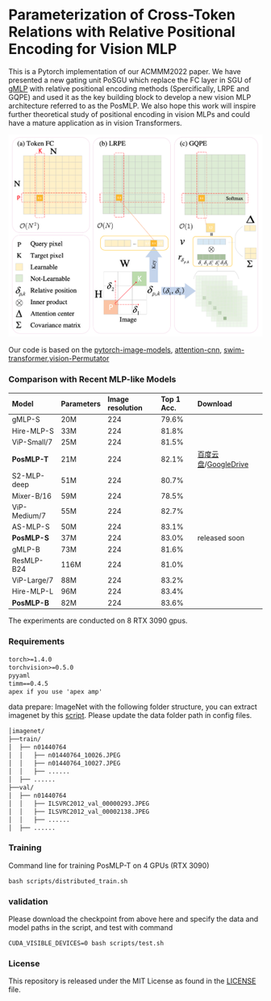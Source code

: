 # Parameterization of Cross-Token Relations with Relative Positional Encoding for Vision MLP

This is a Pytorch implementation of our ACMMM2022 paper. We have presented a new gating unit PoSGU 
which  replace the FC layer in SGU of [gMLP](https://proceedings.neurips.cc/paper/2021/hash/4cc05b35c2f937c5bd9e7d41d3686fff-Abstract.html) with relative positional encoding methods (Spercifically, LRPE and GQPE) and used it
as the key building block to develop a new vision MLP architecture
referred to as the PosMLP. We also hope this work will inspire further theoretical study of positional encoding
in vision MLPs and could have a mature application as in vision
Transformers.

![](three-method.png)

Our code is based on the [pytorch-image-models](https://github.com/rwightman/pytorch-image-models), [attention-cnn](https://github.com/epfml/attention-cnn), [swim-transformer](https://github.com/microsoft/Swin-Transformer),[vision-Permutator](https://github.com/Andrew-Qibin/VisionPermutator)

### Comparison with Recent MLP-like Models
| Model        | Parameters | Image resolution | Top 1 Acc. | Download |
| :----------- | :--------- | :--------------- | :--------- | :------- |
| gMLP-S       | 20M        | 224              | 79.6%      |          |
| Hire-MLP-S   | 33M        | 224              | 81.8%      |          |
| ViP-Small/7  | 25M        | 224              | 81.5%      |          |
| **PosMLP-T** | 21M        | 224              | 82.1%      |[百度云盘](https://pan.baidu.com/s/1x611r3q1mWO3kv1F0OGhqg?pwd=8781)/[GoogleDrive](https://drive.google.com/file/d/1wl0JzFqmdbhRAp2WEgl0dVFW5jnoS6bM/view?usp=share_link)|
| S2-MLP-deep  | 51M        | 224              | 80.7%      |          |
| Mixer-B/16   | 59M        | 224              | 78.5%      |          |
| ViP-Medium/7 | 55M        | 224              | 82.7%      |          |
| AS-MLP-S     | 50M        | 224              | 83.1%      |          |
| **PosMLP-S** | 37M        | 224              | 83.0%      |released soon|
| gMLP-B       | 73M        | 224              | 81.6%      |          |
| ResMLP-B24   | 116M       | 224              | 81.0%      |          |
| ViP-Large/7  | 88M        | 224              | 83.2%      |          |
| Hire-MLP-L   | 96M        | 224              | 83.4%      |          |
| **PosMLP-B** | 82M        | 224              | 83.6%      |          |


The experiments are conducted on 8 RTX 3090 gpus.
### Requirements

```
torch>=1.4.0
torchvision>=0.5.0
pyyaml
timm==0.4.5
apex if you use 'apex amp'
```

data prepare: ImageNet with the following folder structure, you can extract imagenet by this [script](https://gist.github.com/BIGBALLON/8a71d225eff18d88e469e6ea9b39cef4). Please update the data folder path in config files.

```
│imagenet/
├──train/
│  ├── n01440764
│  │   ├── n01440764_10026.JPEG
│  │   ├── n01440764_10027.JPEG
│  │   ├── ......
│  ├── ......
├──val/
│  ├── n01440764
│  │   ├── ILSVRC2012_val_00000293.JPEG
│  │   ├── ILSVRC2012_val_00002138.JPEG
│  │   ├── ......
│  ├── ......
```

<!-- ### Validation
Replace DATA_DIR with your imagenet validation set path and MODEL_DIR with the checkpoint path
```
CUDA_VISIBLE_DEVICES=0 bash eval.sh /path/to/imagenet/val /path/to/checkpoint
``` -->

### Training

Command line for training PosMLP-T on 4 GPUs (RTX 3090)
```
bash scripts/distributed_train.sh
```
### validation

Please download the checkpoint from above here and specify the data and model paths in the script, and test with command
```
CUDA_VISIBLE_DEVICES=0 bash scripts/test.sh
```


<!-- ### Reference
You may want to cite:
```
@misc{hou2021vision,
    title={Vision Permutator: A Permutable MLP-Like Architecture for Visual Recognition},
    author={Qibin Hou and Zihang Jiang and Li Yuan and Ming-Ming Cheng and Shuicheng Yan and Jiashi Feng},
    year={2021},
    eprint={2106.12368},
    archivePrefix={arXiv},
    primaryClass={cs.CV}
}
``` -->


### License
This repository is released under the MIT License as found in the [LICENSE](LICENSE) file.
